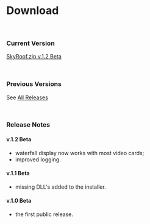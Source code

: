 # Download

<br>

### Current Version

[SkyRoof.zip v.1.2 Beta](https://github.com/VE3NEA/SkyRoof/releases/download/v.1.2-beta/SkyRoof.zip)

<br>

### Previous Versions

See [All Releases](https://github.com/VE3NEA/SkyRoof/releases)

<br>

### Release Notes

#### v.1.2 Beta

- waterfall display now works with most video cards;
- improved logging.

#### v.1.1 Beta

- missing DLL's added to the installer.

#### v.1.0 Beta

- the first public release.
